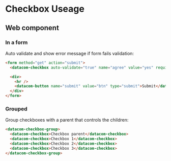 # Checkbox Useage

## Web component

### In a form

Auto validate and show error message if form fails validation:

```html
<form method="get" action="submit">
  <datacom-checkbox auto-validate="true" name="agree" value="yes" required="true" message="Please confirm you agree">Agree to terms and conditions</datacom-checkbox>

  <div>
    <hr />
    <datacom-button name="submit" value="btn" type="submit">Submit</datacom-button>
  </div>
</form>
```

### Grouped

Group checkboxes with a parent that controls the children:

```html
<datacom-checkbox-group>
  <datacom-checkbox>Checkbox parent</datacom-checkbox>
  <datacom-checkbox>Checkbox 1</datacom-checkbox>
  <datacom-checkbox>Checkbox 2</datacom-checkbox>
  <datacom-checkbox>Checkbox 3</datacom-checkbox>
</datacom-checkbox-group>
```
